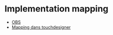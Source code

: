 # Implementation mapping

<!-- start-replace-subnav -->
* [OBS ](/03-savoirs/01/01/mapping/OBS/)
* [Mapping dans touchdesigner](/03-savoirs/01/01/mapping/touchdesigner/)
<!-- end-replace-subnav -->
